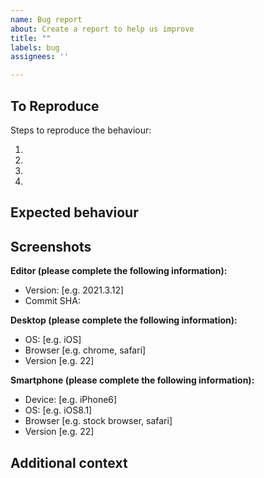 ```yaml
---
name: Bug report
about: Create a report to help us improve
title: ""
labels: bug
assignees: ''

---
```


<!-- A clear and concise description of what the bug is. -->

## To Reproduce

Steps to reproduce the behaviour:

1. <!-- Go to '...' -->
2. <!-- Click on '...' -->
3. <!-- Scroll down to '...' -->
4. <!-- See error -->

## Expected behaviour
<!-- A clear and concise description of what you expected to happen. -->

## Screenshots
<!-- If applicable, add screenshots to help explain your problem. -->


**Editor (please complete the following information):**

- Version: [e.g. 2021.3.12]
- Commit SHA:

**Desktop (please complete the following information):**

- OS: [e.g. iOS]
- Browser [e.g. chrome, safari]
- Version [e.g. 22]

**Smartphone (please complete the following information):**

- Device: [e.g. iPhone6]
- OS: [e.g. iOS8.1]
- Browser [e.g. stock browser, safari]
- Version [e.g. 22]

## Additional context
<!-- Add any other context about the problem here. -->
